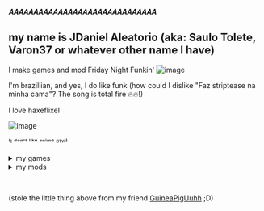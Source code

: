 𝑨𝑨𝑨𝑨𝑨𝑨𝑨𝑨𝑨𝑨𝑨𝑨𝑨𝑨𝑨𝑨𝑨𝑨𝑨𝑨𝑨𝑨𝑨𝑨𝑨𝑨𝑨𝑨𝑨𝑨

## my name is JDaniel Aleatorio (aka: Saulo Tolete, Varon37 or whatever other name I have)

I make games and mod Friday Night Funkin'
![image](https://github.com/user-attachments/assets/d7136dc8-e5d0-44a9-9d0b-f4a373a90e7c)


I'm brazillian, and yes, I do like funk (how could I dislike "Faz striptease na minha cama"? The song is total fire 🔥🔥!)

I love haxeflixel

![image](https://github.com/user-attachments/assets/d3dc99e6-ecfc-44f9-a325-3db93d93fd72) 

⁽ᴵ ᵈᵒⁿ'ᵗ ˡⁱᵏᵉ ᵃⁿⁱᵐᵉ ᴮᵀᵂ⁾

<details>
  <summary>my games</summary>
  
  |  [simulador de FUMAR!](https://github.com/JDanielRandomizer/simulador-de-FUMAR)
    ‎ 
</details>

<details>
  <summary>my mods</summary>

  |  [FNF': 20tão](https://github.com/JDanielRandomizer/20tao-Demo](https://github.com/JDanielRandomizer/20tao-patch-demo)

                
  |  [(OLD!!) V.S. Joaquim](https://github.com/JDanielRandomizer/V.S-Joaquim)
  
  
</details>

               
‎ 

(stole the little thing above from my friend [GuineaPigUuhh](https://github.com/GuineaPigUuhh) ;D)
